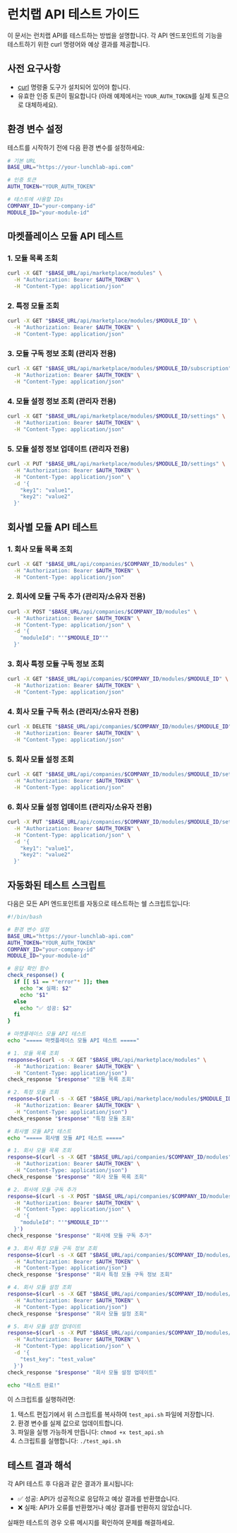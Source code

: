# 런치랩 API 테스트 가이드

이 문서는 런치랩 API를 테스트하는 방법을 설명합니다. 각 API 엔드포인트의 기능을 테스트하기 위한 curl 명령어와 예상 결과를 제공합니다.

## 사전 요구사항

- [curl](https://curl.se/) 명령줄 도구가 설치되어 있어야 합니다.
- 유효한 인증 토큰이 필요합니다 (아래 예제에서는 `YOUR_AUTH_TOKEN`를 실제 토큰으로 대체하세요).

## 환경 변수 설정

테스트를 시작하기 전에 다음 환경 변수를 설정하세요:

```bash
# 기본 URL
BASE_URL="https://your-lunchlab-api.com"

# 인증 토큰
AUTH_TOKEN="YOUR_AUTH_TOKEN"

# 테스트에 사용할 IDs
COMPANY_ID="your-company-id"
MODULE_ID="your-module-id"
```

## 마켓플레이스 모듈 API 테스트

### 1. 모듈 목록 조회

```bash
curl -X GET "$BASE_URL/api/marketplace/modules" \
  -H "Authorization: Bearer $AUTH_TOKEN" \
  -H "Content-Type: application/json"
```

### 2. 특정 모듈 조회

```bash
curl -X GET "$BASE_URL/api/marketplace/modules/$MODULE_ID" \
  -H "Authorization: Bearer $AUTH_TOKEN" \
  -H "Content-Type: application/json"
```

### 3. 모듈 구독 정보 조회 (관리자 전용)

```bash
curl -X GET "$BASE_URL/api/marketplace/modules/$MODULE_ID/subscription" \
  -H "Authorization: Bearer $AUTH_TOKEN" \
  -H "Content-Type: application/json"
```

### 4. 모듈 설정 정보 조회 (관리자 전용)

```bash
curl -X GET "$BASE_URL/api/marketplace/modules/$MODULE_ID/settings" \
  -H "Authorization: Bearer $AUTH_TOKEN" \
  -H "Content-Type: application/json"
```

### 5. 모듈 설정 정보 업데이트 (관리자 전용)

```bash
curl -X PUT "$BASE_URL/api/marketplace/modules/$MODULE_ID/settings" \
  -H "Authorization: Bearer $AUTH_TOKEN" \
  -H "Content-Type: application/json" \
  -d '{
    "key1": "value1",
    "key2": "value2"
  }'
```

## 회사별 모듈 API 테스트

### 1. 회사 모듈 목록 조회

```bash
curl -X GET "$BASE_URL/api/companies/$COMPANY_ID/modules" \
  -H "Authorization: Bearer $AUTH_TOKEN" \
  -H "Content-Type: application/json"
```

### 2. 회사에 모듈 구독 추가 (관리자/소유자 전용)

```bash
curl -X POST "$BASE_URL/api/companies/$COMPANY_ID/modules" \
  -H "Authorization: Bearer $AUTH_TOKEN" \
  -H "Content-Type: application/json" \
  -d '{
    "moduleId": "'"$MODULE_ID"'"
  }'
```

### 3. 회사 특정 모듈 구독 정보 조회

```bash
curl -X GET "$BASE_URL/api/companies/$COMPANY_ID/modules/$MODULE_ID" \
  -H "Authorization: Bearer $AUTH_TOKEN" \
  -H "Content-Type: application/json"
```

### 4. 회사 모듈 구독 취소 (관리자/소유자 전용)

```bash
curl -X DELETE "$BASE_URL/api/companies/$COMPANY_ID/modules/$MODULE_ID" \
  -H "Authorization: Bearer $AUTH_TOKEN" \
  -H "Content-Type: application/json"
```

### 5. 회사 모듈 설정 조회

```bash
curl -X GET "$BASE_URL/api/companies/$COMPANY_ID/modules/$MODULE_ID/settings" \
  -H "Authorization: Bearer $AUTH_TOKEN" \
  -H "Content-Type: application/json"
```

### 6. 회사 모듈 설정 업데이트 (관리자/소유자 전용)

```bash
curl -X PUT "$BASE_URL/api/companies/$COMPANY_ID/modules/$MODULE_ID/settings" \
  -H "Authorization: Bearer $AUTH_TOKEN" \
  -H "Content-Type: application/json" \
  -d '{
    "key1": "value1",
    "key2": "value2"
  }'
```

## 자동화된 테스트 스크립트

다음은 모든 API 엔드포인트를 자동으로 테스트하는 쉘 스크립트입니다:

```bash
#!/bin/bash

# 환경 변수 설정
BASE_URL="https://your-lunchlab-api.com"
AUTH_TOKEN="YOUR_AUTH_TOKEN"
COMPANY_ID="your-company-id"
MODULE_ID="your-module-id"

# 응답 확인 함수
check_response() {
  if [[ $1 == *"error"* ]]; then
    echo "❌ 실패: $2"
    echo "$1"
  else
    echo "✅ 성공: $2"
  fi
}

# 마켓플레이스 모듈 API 테스트
echo "===== 마켓플레이스 모듈 API 테스트 ====="

# 1. 모듈 목록 조회
response=$(curl -s -X GET "$BASE_URL/api/marketplace/modules" \
  -H "Authorization: Bearer $AUTH_TOKEN" \
  -H "Content-Type: application/json")
check_response "$response" "모듈 목록 조회"

# 2. 특정 모듈 조회
response=$(curl -s -X GET "$BASE_URL/api/marketplace/modules/$MODULE_ID" \
  -H "Authorization: Bearer $AUTH_TOKEN" \
  -H "Content-Type: application/json")
check_response "$response" "특정 모듈 조회"

# 회사별 모듈 API 테스트
echo "===== 회사별 모듈 API 테스트 ====="

# 1. 회사 모듈 목록 조회
response=$(curl -s -X GET "$BASE_URL/api/companies/$COMPANY_ID/modules" \
  -H "Authorization: Bearer $AUTH_TOKEN" \
  -H "Content-Type: application/json")
check_response "$response" "회사 모듈 목록 조회"

# 2. 회사에 모듈 구독 추가
response=$(curl -s -X POST "$BASE_URL/api/companies/$COMPANY_ID/modules" \
  -H "Authorization: Bearer $AUTH_TOKEN" \
  -H "Content-Type: application/json" \
  -d '{
    "moduleId": "'"$MODULE_ID"'"
  }')
check_response "$response" "회사에 모듈 구독 추가"

# 3. 회사 특정 모듈 구독 정보 조회
response=$(curl -s -X GET "$BASE_URL/api/companies/$COMPANY_ID/modules/$MODULE_ID" \
  -H "Authorization: Bearer $AUTH_TOKEN" \
  -H "Content-Type: application/json")
check_response "$response" "회사 특정 모듈 구독 정보 조회"

# 4. 회사 모듈 설정 조회
response=$(curl -s -X GET "$BASE_URL/api/companies/$COMPANY_ID/modules/$MODULE_ID/settings" \
  -H "Authorization: Bearer $AUTH_TOKEN" \
  -H "Content-Type: application/json")
check_response "$response" "회사 모듈 설정 조회"

# 5. 회사 모듈 설정 업데이트
response=$(curl -s -X PUT "$BASE_URL/api/companies/$COMPANY_ID/modules/$MODULE_ID/settings" \
  -H "Authorization: Bearer $AUTH_TOKEN" \
  -H "Content-Type: application/json" \
  -d '{
    "test_key": "test_value"
  }')
check_response "$response" "회사 모듈 설정 업데이트"

echo "테스트 완료!"
```

이 스크립트를 실행하려면:

1. 텍스트 편집기에서 위 스크립트를 복사하여 `test_api.sh` 파일에 저장합니다.
2. 환경 변수를 실제 값으로 업데이트합니다.
3. 파일을 실행 가능하게 만듭니다: `chmod +x test_api.sh`
4. 스크립트를 실행합니다: `./test_api.sh`

## 테스트 결과 해석

각 API 테스트 후 다음과 같은 결과가 표시됩니다:

- ✅ 성공: API가 성공적으로 응답하고 예상 결과를 반환했습니다.
- ❌ 실패: API가 오류를 반환했거나 예상 결과를 반환하지 않았습니다.

실패한 테스트의 경우 오류 메시지를 확인하여 문제를 해결하세요. 